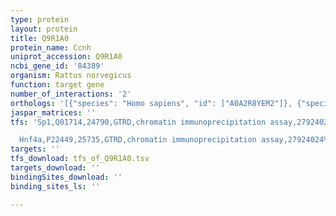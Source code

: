 ```yaml
---
type: protein
layout: protein
title: Q9R1A0
protein_name: Ccnh
uniprot_accession: Q9R1A0
ncbi_gene_id: '84389'
organism: Rattus norvegicus
function: target gene
number_of_interactions: '2'
orthologs: '[{"species": "Homo sapiens", "id": ["A0A2R8YEM2"]}, {"species": "Danio rerio", "id": ["<a href=\"/protein/a2bgi0\">A2BGI0</a>"]}, {"species": "Mus musculus", "id": ["<a href=\"/protein/q61458\">Q61458</a>"]}, {"species": "Caenorhabditis elegans", "id": ["Q9N4U0"]}, {"species": "Drosophila melanogaster", "id": ["<a href=\"/protein/o76513\">O76513</a>"]}, {"species": "Saccharomyces cerevisiae", "id": ["<a href=\"/protein/p37366\">P37366</a>"]}]'
jaspar_matrices: ''
tfs: 'Sp1,Q01714,24790,GTRD,chromatin immunoprecipitation assay,27924024%5Buid%5D,No

  Hnf4a,P22449,25735,GTRD,chromatin immunoprecipitation assay,27924024%5Buid%5D,No'
targets: ''
tfs_download: tfs_of_Q9R1A0.tsv
targets_download: ''
bindingSites_download: ''
binding_sites_ls: ''

---
```

